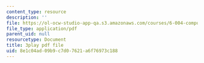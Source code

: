 ```yaml
---
content_type: resource
description: ''
file: https://ol-ocw-studio-app-qa.s3.amazonaws.com/courses/6-004-computation-structures-spring-2017/8e1c04ad09b9c7d07621a6f76973c188_f866lUTRXE4.pdf
file_type: application/pdf
parent_uid: null
resourcetype: Document
title: 3play pdf file
uid: 8e1c04ad-09b9-c7d0-7621-a6f76973c188
---
```


